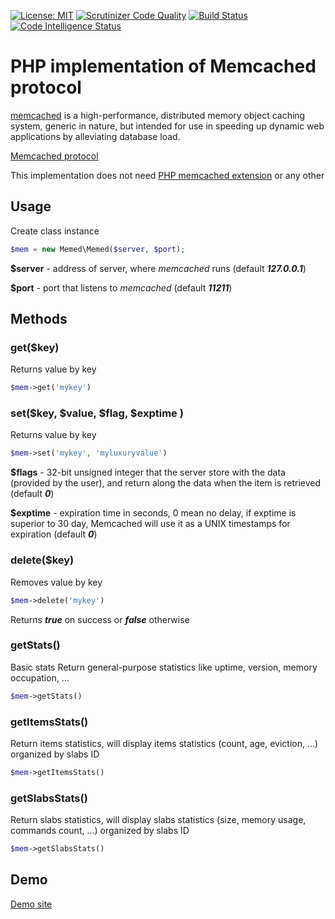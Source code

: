 [![License: MIT](https://img.shields.io/badge/License-MIT-yellow.svg)](https://opensource.org/licenses/MIT)
[![Scrutinizer Code Quality](https://scrutinizer-ci.com/g/porcelanosa/memed/badges/quality-score.png?b=master)](https://scrutinizer-ci.com/g/porcelanosa/memed/?branch=master)
[![Build Status](https://scrutinizer-ci.com/g/porcelanosa/memed/badges/build.png?b=master)](https://scrutinizer-ci.com/g/porcelanosa/memed/build-status/master)
[![Code Intelligence Status](https://scrutinizer-ci.com/g/porcelanosa/memed/badges/code-intelligence.svg?b=master)](https://scrutinizer-ci.com/code-intelligence)
# PHP implementation of Memcached protocol
[memcached](http://www.memcached.org/) is a high-performance, distributed memory object caching system, generic in nature, but intended for use in speeding up dynamic web applications by alleviating database load.

[Memcached protocol](https://github.com/memcached/memcached/blob/master/doc/protocol.txt)

This implementation does not need [PHP memcached extension](http://php.net/manual/en/book.memcached.php) or any other

## Usage
Сreate class instance
```php 
$mem = new Memed\Memed($server, $port);
```
**$server** - address of server, where _memcached_ runs (default **_127.0.0.1_**)

**$port** - port that listens to _memcached_ (default **_11211_**)
## Methods

### get($key)
Returns value by key
```php
$mem->get('mykey')
```

### set($key, $value, $flag, $exptime )
Returns value by key
```php
$mem->set('mykey', 'myluxuryvalue')
```
**$flags** - 32-bit unsigned integer that the server store with the data (provided by the user), and return along the data when the item is retrieved (default **_0_**)

**$exptime** -  expiration time in seconds, 0 mean no delay, if exptime is superior to 30 day, Memcached will use it as a UNIX timestamps for expiration (default **_0_**)

### delete($key)
Removes value by key
```php
$mem->delete('mykey')
```
Returns _**true**_ on success or _**false**_ otherwise
### getStats()
Basic stats
Return general-purpose statistics like uptime, version, memory occupation, …
```php
$mem->getStats()
```
### getItemsStats()
Return items statistics, will display items statistics (count, age, eviction, …) organized by slabs ID
```php
$mem->getItemsStats()
```
### getSlabsStats()
Return slabs statistics, will display slabs statistics (size, memory usage, commands count, …) organized by slabs ID
```php
$mem->getSlabsStats()
```
## Demo
[Demo site](https://mem.sa6.ru/)